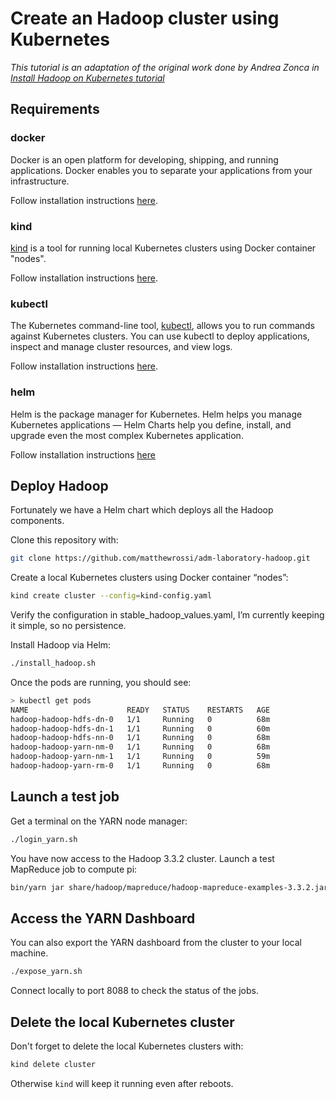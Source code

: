 # Create an Hadoop cluster using Kubernetes

*This tutorial is an adaptation of the original work done by Andrea
Zonca in [Install Hadoop on Kubernetes tutorial](https://zonca.dev/2021/10/hadoop-kubernetes-jetstream.html)*

## Requirements

### docker

Docker is an open platform for developing, shipping, and running applications.
Docker enables you to separate your applications from your infrastructure.

Follow installation instructions [here](https://docs.docker.com/get-docker/).

### kind

[kind](https://sigs.k8s.io/kind) is a tool for running local Kubernetes
clusters using Docker container "nodes".

Follow installation instructions [here](https://kind.sigs.k8s.io/docs/user/quick-start/).

### kubectl

The Kubernetes command-line tool, [kubectl](https://kubernetes.io/docs/reference/kubectl/kubectl/),
allows you to run commands against Kubernetes clusters.
You can use kubectl to deploy applications, inspect and manage cluster
resources, and view logs.

Follow installation instructions [here](https://kubernetes.io/docs/tasks/tools/).

### helm

Helm is the package manager for Kubernetes.
Helm helps you manage Kubernetes applications — Helm Charts help you define,
install, and upgrade even the most complex Kubernetes application.

Follow installation instructions [here](https://helm.sh/docs/intro/install/)

## Deploy Hadoop

Fortunately we have a Helm chart which deploys all the Hadoop components.

Clone this repository with:

```bash
git clone https://github.com/matthewrossi/adm-laboratory-hadoop.git
```

Create a local Kubernetes clusters using Docker container “nodes”:

```bash
kind create cluster --config=kind-config.yaml
```

Verify the configuration in stable_hadoop_values.yaml, I’m currently keeping it simple, so no persistence.

Install Hadoop via Helm:

```bash
./install_hadoop.sh
```

Once the pods are running, you should see:

```bash
> kubectl get pods
NAME                      READY   STATUS    RESTARTS   AGE
hadoop-hadoop-hdfs-dn-0   1/1     Running   0          68m
hadoop-hadoop-hdfs-dn-1   1/1     Running   0          60m
hadoop-hadoop-hdfs-nn-0   1/1     Running   0          68m
hadoop-hadoop-yarn-nm-0   1/1     Running   0          68m
hadoop-hadoop-yarn-nm-1   1/1     Running   0          59m
hadoop-hadoop-yarn-rm-0   1/1     Running   0          68m
```

## Launch a test job

Get a terminal on the YARN node manager:

```bash
./login_yarn.sh
```

You have now access to the Hadoop 3.3.2 cluster. Launch a test MapReduce job to compute pi:

```bash
bin/yarn jar share/hadoop/mapreduce/hadoop-mapreduce-examples-3.3.2.jar pi 16 1000
```

## Access the YARN Dashboard

You can also export the YARN dashboard from the cluster to your local machine.

```bash
./expose_yarn.sh
```

Connect locally to port 8088 to check the status of the jobs.

## Delete the local Kubernetes cluster

Don't forget to delete the local Kubernetes clusters with:

```bash
kind delete cluster
```

Otherwise `kind` will keep it running even after reboots.
